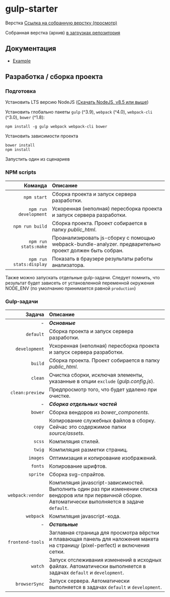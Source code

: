 # gulp-starter

Верстка [Ссылка на собранную верстку (просмотр)](#)

Собранная верстка (архив) [в загрузках репозитория](https://bitbucket.org/username/projectname/downloads/)

## Документация

  - [Example](docs/example.md)

## Разработка / сборка проекта

### Подготовка

Установить LTS версию NodeJS ([Скачать NodeJS, v8.5 или выше](https://nodejs.org/en/download/))

Установить глобально пакеты `gulp` (^3.9), `webpack` (^4.0), `webpack-cli` (^3.0), `bower` (^1.8):
```text
npm install -g gulp webpack webpack-cli bower
```

Установить зависимости проекта
```text
bower install
npm install
```

Запустить один из сценариев

### NPM scripts

| Команда                 | Описание
|                     ---:|:---
| `npm start`             | Сборка проекта и запуск сервера разработки.
| `npm run development`   | Ускоренная (неполная) пересборка проекта и запуск сервера разработки.
| `npm run build`         | Сборка проекта. Проект собирается в папку *public_html*.
| `npm run stats:make`    | Проанализировать js-сборку с помощью webpack-bundle-analyzer. предварительно проект должен быть собран.
| `npm run stats:display` | Показать в браузере результаты работы анализатора.

Также можно запускать отдельные gulp-задачи.
Следует помнить, что результат будет зависеть
от установленной переменной окружения NODE_ENV
(по умолчанию принимается равной `production`)

### Gulp-задачи

| Задача           | Описание
|              ---:|:---
| -                | ***Основные***
| `default`        | Сборка проекта и запуск сервера разработки.
| `development`    | Ускоренная (неполная) пересборка проекта и запуск сервера разработки.
| `build`          | Сборка проекта. Проект собирается в папку *public_html*.
| `clean`          | Очистка сборки, исключая элементы, указанные в опции `exclude` (_gulp.config.js_).
| `clean:preview`  | Предпросмотр того, что будет удалено при очистке.
| -                | ***Сборка отдельных частей***
| `bower`          | Сборка вендоров из *bower_components*.
| `copy`           | Копирование служебных файлов в сборку. Сейчас это содержимое папки *source/assets*. 
| `scss`           | Компиляция стилей.
| `twig`           | Компиляция разметки страниц.
| `images`         | Оптимизация и копирование изображений.
| `fonts`          | Копирование шрифтов.
| `sprite`         | Сборка svg-спрайтов.
| `webpack:vendor` | Компиляция javascript-зависимостей. Выполнить один раз при изменении списка вендоров или при первичной сборке. Автоматически выполняется в задаче `default`.
| `webpack`        | Компиляция javascript-кода.
| -                | ***Остальные***
| `frontend-tools` | Заглавная страница для просмотра вёрстки и плавающая панель для наложения макета на страницу (pixel-perfect) и включения сетки.
| `watch`          | Запуск отслеживания изменений в исходных файлах. Автоматически выполняется в задачах `default` и `development`.
| `browserSync`    | Запуск сервера. Автоматически выполняется в задачах `default` и `development`.
